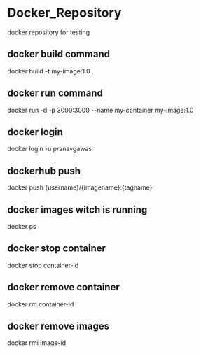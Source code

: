 # Docker_Repository
docker repository for testing

## docker build command
docker build -t my-image:1.0 .

## docker run command
docker run -d -p 3000:3000 --name my-container my-image:1.0

## docker login
docker login -u pranavgawas

## dockerhub push
docker push {username}/{imagename}:{tagname}

## docker images witch is running
docker ps

## docker stop container
docker stop container-id

## docker remove container
docker rm container-id

## docker remove images 
docker rmi image-id

